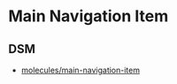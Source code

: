 # Main Navigation Item

## DSM
* [molecules/main-navigation-item](https://ultimaker.invisionapp.com/dsm/ultimaker/ultimaker-com/asset/components/)
